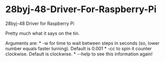 28byj-48-Driver-For-Raspberry-Pi
================================

28byj-48 Driver for Raspberry Pi

Pretty much what it says on the tin.

Arguments are:
	* -w for time to wait between steps in seconds (so, lower number equals faster turning). Default is 0.001
	* -cc to spin it counter clockwise. Default is clockwise.
	* --help to see this information again!